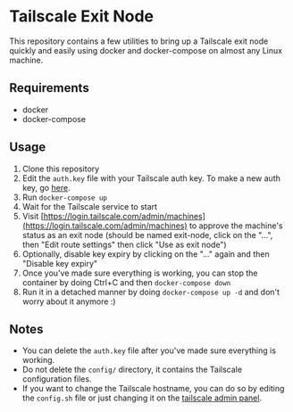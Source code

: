 # Tailscale Exit Node

This repository contains a few utilities to bring up a Tailscale exit node quickly and easily using docker and docker-compose on almost any Linux machine.

## Requirements

- docker
- docker-compose

## Usage

1. Clone this repository
2. Edit the `auth.key` file with your Tailscale auth key. To make a new auth key, go [here](https://login.tailscale.com/admin/settings/keys).
3. Run `docker-compose up`
4. Wait for the Tailscale service to start
5. Visit [https://login.tailscale.com/admin/machines](https://login.tailscale.com/admin/machines) to approve the machine's status as an exit node (should be named exit-node, click on the "...", then "Edit route settings" then click "Use as exit node")
6. Optionally, disable key expiry by clicking on the "..." again and then "Disable key expiry"
7. Once you've made sure everything is working, you can stop the container by doing Ctrl+C and then `docker-compose down`
8. Run it in a detached manner by doing `docker-compose up -d` and don't worry about it anymore :)

## Notes

- You can delete the `auth.key` file after you've made sure everything is working.
- Do not delete the `config/` directory, it contains the Tailscale configuration files.
- If you want to change the Tailscale hostname, you can do so by editing the `config.sh` file or just changing it on the [tailscale admin panel](https://login.tailscale.com/admin/machines).
